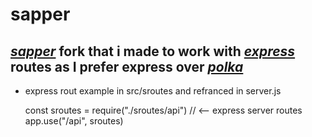 # sapper
## *[sapper](https://sapper.svelte.dev/)* fork that i made to work with *[express](https://sapper.svelte.dev/)* routes as I prefer express over *[polka](https://github.com/lukeed/polka)*

- express rout example in src/sroutes and refranced in server.js

    const sroutes = require("./sroutes/api") // <-- express server routes
    app.use("/api", sroutes)
